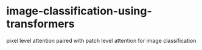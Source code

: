 # image-classification-using-transformers
pixel level attention paired with patch level attention for image classification

